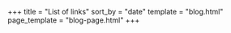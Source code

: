 +++
title = "List of links"
sort_by = "date"
template = "blog.html"
page_template = "blog-page.html"
+++
